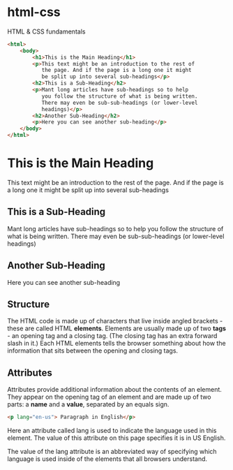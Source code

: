 # html-css
HTML &amp; CSS fundamentals

```html
<html>
    <body>
        <h1>This is the Main Heading</h1>
        <p>This text might be an introduction to the rest of
           the page. And if the page is a long one it might
           be split up into several sub-headings</p>
        <h2>This is a Sub-Heading</h2>
        <p>Mant long articles have sub-headings so to help
           you follow the structure of what is being written.
           There may even be sub-sub-headings (or lower-level
           headings)</p>
        <h2>Another Sub-Heading</h2>
        <p>Here you can see another sub-heading</p>
    </body>
</html>
```

<html>
    <body>
        <h1>This is the Main Heading</h1>
        <p>This text might be an introduction to the rest of
           the page. And if the page is a long one it might
           be split up into several sub-headings</p>
        <h2>This is a Sub-Heading</h2>
        <p>Mant long articles have sub-headings so to help
           you follow the structure of what is being written.
           There may even be sub-sub-headings (or lower-level
           headings)</p>
        <h2>Another Sub-Heading</h2>
        <p>Here you can see another sub-heading</p>
    </body>
</html>

<h2>Structure</h2>

The HTML code is made up of characters that live inside angled 
brackets - these are called HTML <b>elements</b>. Elements are usually 
made up of two <b>tags</b> -  an opening tag and a closing tag. (The closing tag
has an extra forward slash in it.) Each HTML elements tells the browser 
something about how the information that sits between the opening and
closing tags.

<h2>Attributes</h2>

Attributes provide additional information 
about the contents of an element. They appear
on the opening tag of an element and are
made up of two parts: a <b>name</b> and a <b>value</b>,
separated by an equals sign.

```html
<p lang="en-us"> Paragraph in English</p>
```

Here an attribute called lang is
used to indicate the language
used in this element. The value
of this attribute on this page 
specifies it is in US English.

The value of the lang attribute
is an abbreviated way of 
specifying which language is 
used inside of the elements that 
all browsers understand.
